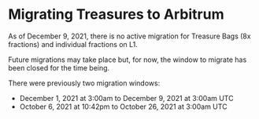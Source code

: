 # Migrating Treasures to Arbitrum

As of December 9, 2021, there is no active migration for Treasure Bags (8x fractions) and individual fractions on L1.

Future migrations may take place but, for now, the window to migrate has been closed for the time being.

There were previously two migration windows:

* December 1, 2021 at 3:00am to December 9, 2021 at 3:00am UTC
* October 6, 2021 at 10:42pm to October 26, 2021 at 3:00am UTC
